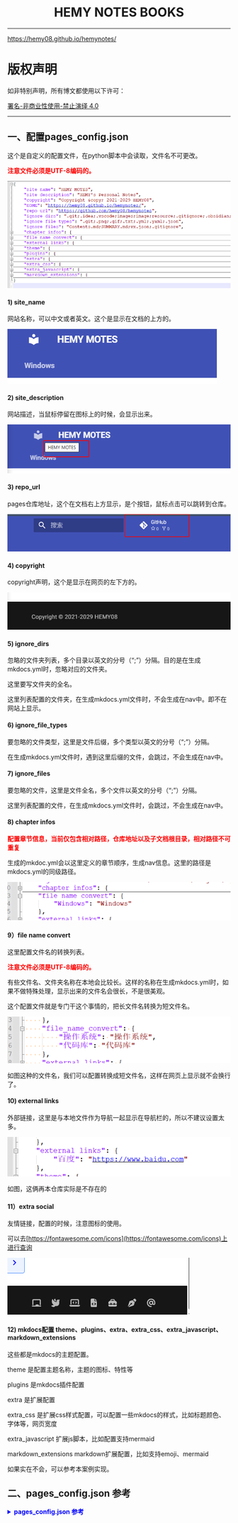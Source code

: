 # <center> HEMY NOTES BOOKS  </center>


-----------------

https://hemy08.github.io/hemynotes/


# 版权声明

如非特别声明，所有博文都使用以下许可：

[署名-非商业性使用-禁止演绎 4.0](https://creativecommons.org/licenses/by-nc-nd/4.0/deed.zh-hans)

-----------------

## 一、配置pages\_config.json

这个是自定义的配置文件，在python脚本中会读取，文件名不可更改。

**<font color="red">注意文件必须是UTF-8编码的。</font>**

![2024508211853](vx_images/572411821264901.png)


#### 1) site\_name

网站名称，可以中文或者英文。这个是显示在文档的上方的。

![2024508212959](vx_images/132673021244056.png)

#### 2) site\_description

网站描述，当鼠标停留在图标上的时候，会显示出来。

![2024508213037](vx_images/403373021260137.png)


#### 3) repo\_url

pages仓库地址，这个在文档右上方显示，是个按钮，鼠标点击可以跳转到仓库。

![2024508213059](vx_images/45513121253131.png)

#### 4) copyright

copyright声明，这个是显示在网页的左下方的。

![2024508213127_copyright](vx_images/339323121264592.png)

#### 5) ignore\_dirs

忽略的文件夹列表，多个目录以英文的分号（“;”）分隔。目的是在生成mkdocs.yml时，忽略对应的文件夹。

这里要写文件夹的全名。

这里列表配置的文件夹，在生成mkdocs.yml文件时，不会生成在nav中。即不在网站上显示。

#### 6) ignore\_file\_types

要忽略的文件类型，这里是文件后缀，多个类型以英文的分号（“;”）分隔。

在生成mkdocs.yml文件时，遇到这里后缀的文件，会跳过，不会生成在nav中。

#### 7) ignore\_files

要忽略的文件，这里是文件全名，多个文件以英文的分号（“;”）分隔。

这里列表配置的文件，在生成mkdocs.yml文件时，会跳过，不会生成在nav中。

#### 8) chapter infos

**<font color="red">配置章节信息，当前仅包含相对路径，仓库地址以及子文档根目录，相对路径不可重复</font>**

生成的mkdoc.yml会以这里定义的章节顺序，生成nav信息。这里的路径是mkdocs.yml的同级路径。

![2024508213206_filename](vx_images/140293221260462.png)

#### 9）file name convert

这里配置文件名的转换列表。

**<font color="red">注意文件必须是UTF-8编码的。</font>**

有些文件名、文件夹名称在本地会比较长。这样的名称在生成mkdocs.yml时，如果不做特殊处理，显示出来的文件名会很长，不是很美观。

这个配置文件就是专门干这个事情的，把长文件名转换为短文件名。

![file_name_cvt](vx_images/558014719240550.png)

如图这种的文件名，我们可以配置转换成短文件名，这样在网页上显示就不会换行了。

#### 10) external links

外部链接，这里是与本地文件作为导航一起显示在导航栏的，所以不建议设置太多。

![2024508213250_extlinks](vx_images/10503321259264.png)

如图，这俩再本仓库实际是不存在的

#### 11）extra social
 
友情链接，配置的时候，注意图标的使用。

可以去[https://fontawesome.com/icons](https://fontawesome.com/icons)上进行查询

![2024508213327_extsocial](vx_images/390193321252348.png)

#### 12) mkdocs配置 theme、plugins、extra、extra_css、extra_javascript、markdown_extensions

这些都是mkdocs的主题配置。

theme 是配置主题名称，主题的图标、特性等

plugins 是mkdocs插件配置

extra 是扩展配置

extra_css 是扩展css样式配置，可以配置一些mkdocs的样式，比如标题颜色、字体等，网页宽度

extra_javascript 扩展js脚本，比如配置支持mermaid

markdown_extensions markdown扩展配置，比如支持emoji、mermaid

如果实在不会，可以参考本案例实现。


## 二、pages_config.json 参考

<details>
<summary style="color:rgb(0,0,255);font-weight:bold">pages_config.json 参考</summary>
<blockcode><pre><code>
```json
{
    "site name": "HEMY MOTES",
    "site description": "HEMY's Personal Notes",
    "copyright": "Copyright &copy; 2021-2029 HEMY08",
    "HOME": "https://hemy08.github.io/hemynotes/",
    "repo url": "https://github.com/hemy08/hemynotes",
    "ignore dirs": ".git;.idea;.vscode;images;image;resource;.gitignore;.obsidian;public_resources;figures;public_sys-resources;themes;docs;site;vx_notebook;document;logo",
    "ignore file types": ".git;.png;.gif;.txt;.yml;.yaml;.json",
    "ignore files": "Contents.md;SUMMARY.md;vx.json;.gitignore",
    "chapter infos": {
        "Windows": "\\docs\\Windows"
    },
    "file name convert": {
        "Windows": "Windows"
    },
    "external links": {
        "百度": "https://www.baidu.com"
    },
    "theme": {
        "favicon": "themes/images/lvye.png",
        "feature": {
            "tabs": "true"
        },
        "features": [
            "navigation.tracking",
            "navigation.tabs",
            "navigation.indexes",
            "navigation.prune",
            "navigation.top",
            "toc.follow",
            "header.autohide",
            "search.share",
            "search.suggest",
            "search.highlight"
        ],
        "icon": {
            "logo": "material/library",
            "admonition": {
                "note": "octicons/tag-16",
                "abstract": "octicons/checklist-16",
                "info": "octicons/info-16",
                "tip": "octicons/squirrel-16",
                "success": "octicons/check-16",
                "question": "octicons/question-16",
                "warning": "octicons/alert-16",
                "failure": "octicons/x-circle-16",
                "danger": "octicons/zap-16",
                "bug": "octicons/bug-16",
                "example": "octicons/beaker-16",
                "quote": "octicons/quote-16"
            }
        },
        "language": "zh",
        "name": "material",
        "palette": {
            "scheme": "default"
        }
    },
    "plugins": {
        "search": {
            "lang": [
                "en",
                "ru",
                "zh",
                "ja"
            ],
            "separator": "[\\s\\u200b\\-]"
        }
    },
    "extra": {
        "generator": false,
        "search": {
            "language": "en, jp, zh"
        },
        "social": [
            {
                "icon": "fontawesome/solid/chalkboard",
                "link": "https://www.w3cschool.cn/",
                "name": "编程狮W3C"
            },
            {
                "icon": "fontawesome/solid/dove",
                "link": "https://www.runoob.com/",
                "name": "菜鸟教程"
            },
            {
                "icon": "fontawesome/solid/laptop-code",
                "link": "https://leetcode.cn/",
                "name": "力扣"
            },
            {
                "icon": "fontawesome/solid/file-code",
                "link": "http://www.verysource.com/",
                "name": "源码查询"
            },
            {
                "icon": "fontawesome/solid/toolbox",
                "link": "https://c.runoob.com/",
                "name": "菜鸟工具"
            },
            {
                "icon": "fontawesome/solid/pen-nib",
                "link": "https://hdesign.ucd.huawei.com/assemble/designcloud",
                "name": "DesignCloud"
            },
            {
                "icon": "fontawesome/solid/at",
                "link": "mailto:<zhaojunwei008@yeah.net>",
                "name": "Email"
            }
        ]
    },
    "extra_css": [
        "themes/css/custom.css",
        "themes/css/simpleLightbox.min.css",
        "themes/css/pied_piper.css",
        "https://cdnjs.cloudflare.com/ajax/libs/KaTeX/0.16.9/katex.min.css"
    ],
    "extra_javascript": [
        "themes/js/custom.js",
        "themes/js/simpleLightbox.min.js",
        "themes/js/optionalConfig.js",
        "themes/js/mermaidloader.js",
        "themes/js/umlconvert.js",
        "themes/js/mathjax.js",
        "themes/js/katex.js",
        "https://unpkg.com/mermaid@10.0.2/dist/mermaid.esm.min.mjs",
        "https://cdnjs.cloudflare.com/ajax/libs/flowchart/1.17.1/flowchart.min.js",
        "https://cdnjs.cloudflare.com/ajax/libs/raphael/2.3.0/raphael.min.js",
        "https://cdnjs.cloudflare.com/ajax/libs/underscore.js/1.13.6/underscore-min.js",
        "https://unpkg.com/@mermaid-js/mermaid-mindmap@9.3.0/dist/mermaid-mindmap.esm.min.mjs",
        "https://unpkg.com/@markspec/markdown-it-plantuml@1.1.4/index.js",
        "https://cdnjs.cloudflare.com/ajax/libs/webfont/1.6.28/webfontloader.js",
        "https://cdnjs.cloudflare.com/ajax/libs/mathjax/3.2.0/es5/tex-mml-chtml.js",
        "https://cdnjs.cloudflare.com/ajax/libs/mathjax/3.2.0/es5/tex-chtml.js",
        "https://cdnjs.cloudflare.com/ajax/libs/mathjax/3.2.0/es5/tex-chtml-full.js",
        "https://cdnjs.cloudflare.com/ajax/libs/mathjax/3.2.0/es5/tex-svg-full.js",
        "https://cdnjs.cloudflare.com/ajax/libs/KaTeX/0.16.9/katex.min.js",
        "https://cdnjs.cloudflare.com/ajax/libs/KaTeX/0.16.9/contrib/auto-render.min.js"
    ],
    "markdown_extensions": [
        "admonition",
        "footnotes",
        "meta",
        "def_list",
        "pymdownx.caret",
        "pymdownx.critic",
        "pymdownx.details",
        "pymdownx.snippets",
        "tables",
        "pymdownx.mark",
        "pymdownx.inlinehilite",
        "pymdownx.smartsymbols",
        "pymdownx.tilde",
        "attr_list",
        "md_in_html",
        {
            "pymdownx.arithmatex": {
                "generic": true
            }
        },
        {
            "pymdownx.emoji": {
                "emoji_generator": "!!python/name:materialx.emoji.to_svg",
                "emoji_index": "!!python/name:materialx.emoji.twemoji"
            }
        },
        {
            "pymdownx.highlight": {
                "anchor_linenums": true,
                "line_spans": "__span",
                "pygments_lang_class": true,
                "linenums": true,
                "auto_title": true
            }
        },
        {
            "pymdownx.magiclink": {
                "repo_url_shorthand": true,
                "user": "squidfunk",
                "repo": "mkdocs-material"
            }
        },
        {
            "pymdownx.tabbed": {
                "alternate_style": true
            }
        },
        {
            "pymdownx.tasklist": {
                "custom_checkbox": true
            }
        },
        {
            "codehilite": {
                "guess_lang": false,
                "linenums": false
            }
        },
        {
            "toc": {
                "permalink": true
            }
        },
        {
            "pymdownx.betterem": {
                "smart_enable": "all"
            }
        },
        {
            "pymdownx.emoji": {
                "emoji_generator": "!!python/name:pymdownx.emoji.to_png"
            }
        },
        {
            "pymdownx.superfences": {
                "custom_fences": [
                    {
                        "name": "mermaid",
                        "class": "mermaid",
                        "format": "!!python/name:pymdownx.superfences.fence_code_format"
                    },
                    {
                        "name": "uml-flowchart",
                        "class": "flow",
                        "format": "!!python/name:pymdownx.superfences.fence_code_format"
                    },
                    {
                        "name": "sequence",
                        "class": "sequence",
                        "format": "!!python/name:pymdownx.superfences.fence_code_format"
                    }
                ],
                "preserve_tabs": true
            }
        }
    ]
}
```
</code></pre></blockcode></details>